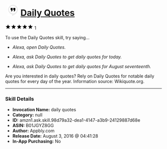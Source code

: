 # &nbsp;<img src="skill_icon" alt="Daily Quotes icon" width="36"> [Daily Quotes](http://alexa.amazon.com/#skills/amzn1.ask.skill.98d79a32-dea1-4147-a3b9-24129887d68e)
![5 stars](../../images/ic_star_black_18dp_1x.png)![5 stars](../../images/ic_star_black_18dp_1x.png)![5 stars](../../images/ic_star_black_18dp_1x.png)![5 stars](../../images/ic_star_black_18dp_1x.png)![5 stars](../../images/ic_star_black_18dp_1x.png) 1

To use the Daily Quotes skill, try saying...

* *Alexa, open Daily Quotes.*

* *Alexa, ask Daily Quotes to get daily quotes for today.*

* *Alexa, ask Daily Quotes to get daily quotes for August seventeenth.*

Are you interested in daily quotes? Rely on Daily Quotes for notable daily quotes for every day of the year. Information source: Wikiquote.org.

***

### Skill Details

* **Invocation Name:** daily quotes
* **Category:** null
* **ID:** amzn1.ask.skill.98d79a32-dea1-4147-a3b9-24129887d68e
* **ASIN:** B01JGYZ8GG
* **Author:** Appbly.com
* **Release Date:** August 3, 2016 @ 04:41:28
* **In-App Purchasing:** No
